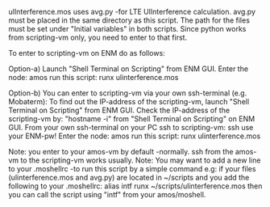 ulInterference.mos uses avg.py -for LTE UlInterference calculation.
avg.py must be placed in the same directory as this script.
The path for the files must be set under "Initial variables" in both scripts.
Since python works from scripting-vm only, you need to enter to that first.

To enter to scripting-vm on ENM do as follows:

Option-a)
Launch "Shell Terminal on Scripting" from ENM GUI.
Enter the node:
amos <nodename>
run this script:
runx ulinterference.mos

Option-b)
You can enter to scripting-vm via your own ssh-terminal (e.g. Mobaterm):
To find out the IP-address of the scripting-vm, launch "Shell Terminal on Scripting" from ENM GUI.
Check the IP-address of the scripting-vm by: "hostname -i" from "Shell Terminal on Scripting" on ENM GUI.
From your own ssh-terminal on your PC ssh to scripting-vm:
ssh <IP of scripting-vm>
use your ENM-pw!
Enter the node:
amos <nodename>
run this script:
runx ulinterference.mos

Note: you enter to your amos-vm by default -normally. ssh from the amos-vm to the scripting-vm works usually.
Note: You may want to add a new line to your .moshellrc -to run this script by a simple command e.g:
if your files (ulinterference.mos and avg.py) are located in ~/scripts
and you add the following to your .moshellrc:
alias intf runx ~/scripts/ulinterference.mos
then you can call the script using "intf" from your amos/moshell.
